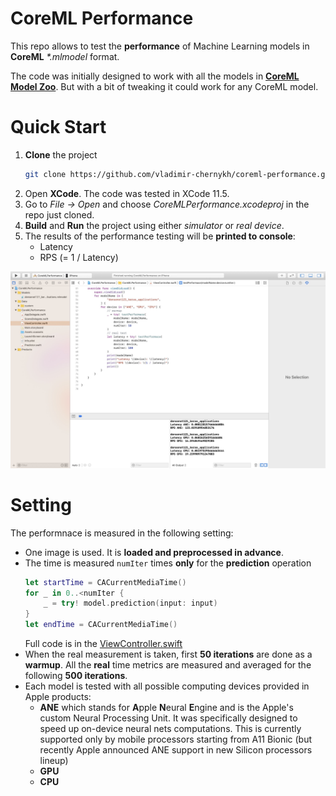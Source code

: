 # CoreML Performance

This repo allows to test the **performance** of Machine Learning models in **CoreML** *\*.mlmodel* format.

The code was initially designed to work with all the models in [**CoreML Model Zoo**](https://github.com/vladimir-chernykh/coreml-model-zoo). But with a bit of tweaking it could work for any CoreML model.

# Quick Start

1. **Clone** the project
   ```bash
   git clone https://github.com/vladimir-chernykh/coreml-performance.git
   ```
2. Open **XCode**. The code was tested in XCode 11.5.
3. Go to *File -> Open* and choose *CoreMLPerformance.xcodeproj* in the repo just cloned.
4. **Build** and **Run** the project using either *simulator* or *real device*.
5. The results of the performance testing will be **printed to console**:
   * Latency
   * RPS (= 1 / Latency)

![results in XCode](./misc/results.jpg)

# Setting

The performnace is measured in the following setting:
* One image is used. It is **loaded and preprocessed in advance**.
* The time is measured `numIter` times **only** for the **prediction** operation
   ```swift
   let startTime = CACurrentMediaTime()
   for _ in 0..<numIter {
       _ = try! model.prediction(input: input)
   }
   let endTime = CACurrentMediaTime()
   ```
   Full code is in the [ViewController.swift](./CoreMLPerformance/ViewController.swift)
* When the real measurement is taken, first **50 iterations** are done as a **warmup**. All the **real** time metrics are measured and averaged for the following **500 iterations**.
* Each model is tested with all possible computing devices provided in Apple products:
   * **ANE** which stands for **A**pple **N**eural **E**ngine and is the Apple's custom Neural Processing Unit. It was specifically designed to speed up on-device neural nets computations. This is currently supported only by mobile processors starting from A11 Bionic (but recently Apple announced ANE support in new Silicon processors lineup)
   * **GPU**
   * **CPU**
